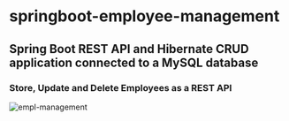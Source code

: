 # springboot-employee-management

## Spring Boot REST API and Hibernate CRUD application connected to a MySQL database

### Store, Update and Delete Employees as a REST API 

![empl-management](https://user-images.githubusercontent.com/64901418/179367267-64425d91-7a62-45f4-9e96-83cac3364a76.png)
